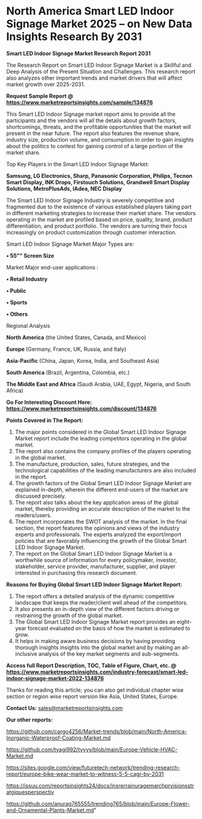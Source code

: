 # North America Smart LED Indoor Signage Market 2025 – on New Data Insights Research By 2031

<strong>Smart LED Indoor Signage Market Research Report 2031</strong>

The Research Report on Smart LED Indoor Signage Market is a Skillful and Deep Analysis of the Present Situation and Challenges. This research report also analyzes other important trends and market drivers that will affect market growth over 2025-2031.

<strong>Request Sample Report @ <a href=https://www.marketreportsinsights.com/sample/134876>https://www.marketreportsinsights.com/sample/134876</a></strong>

This Smart LED Indoor Signage market report aims to provide all the participants and the vendors will all the details about growth factors, shortcomings, threats, and the profitable opportunities that the market will present in the near future. The report also features the revenue share, industry size, production volume, and consumption in order to gain insights about the politics to contest for gaining control of a large portion of the market share.

Top Key Players in the Smart LED Indoor Signage Market:

<strong>Samsung, LG Electronics, Sharp, Panasonic Corporation, Philips, Tecnon Smart Display, INK Drops, Firstouch Solutions, Grandwell Smart Display Solutions, MetroPlusAds, IAdea, NEC Display</strong>

The Smart LED Indoor Signage Industry is severely competitive and fragmented due to the existence of various established players taking part in different marketing strategies to increase their market share. The vendors operating in the market are profiled based on price, quality, brand, product differentiation, and product portfolio. The vendors are turning their focus increasingly on product customization through customer interaction.

Smart LED Indoor Signage Market Major Types are:

<strong>• 55"" Screen Size</strong>

Market Major end-user applications :

<strong>• Retail Industry

• Public

• Sports

• Others</strong>

Regional Analysis

</u><strong><b>North America</b></strong> (the United States, Canada, and Mexico)

<strong><b>Europe </b></strong>(Germany, France, UK, Russia, and Italy)

<strong><b>Asia-Pacific</b></strong> (China, Japan, Korea, India, and Southeast Asia)

<strong><b>South America</b></strong> (Brazil, Argentina, Colombia, etc.)

<strong><b>The Middle East and Africa</b></strong> (Saudi Arabia, UAE, Egypt, Nigeria, and South Africa)

<strong>Go For Interesting Discount Here: <a href=https://www.marketreportsinsights.com/discount/134876>https://www.marketreportsinsights.com/discount/134876</a></strong>

<strong>Points Covered in The Report:</strong>
<ol>
  <li>The major points considered in the Global Smart LED Indoor Signage Market report include the leading competitors operating in the global market.</li>
  <li>The report also contains the company profiles of the players operating in the global market.</li>
  <li>The manufacture, production, sales, future strategies, and the technological capabilities of the leading manufacturers are also included in the report.</li>
  <li>The growth factors of the Global Smart LED Indoor Signage Market are explained in-depth, wherein the different end-users of the market are discussed precisely.</li>
  <li>The report also talks about the key application areas of the global market, thereby providing an accurate description of the market to the readers/users.</li>
  <li>The report incorporates the SWOT analysis of the market. In the final section, the report features the opinions and views of the industry experts and professionals. The experts analyzed the export/import policies that are favorably influencing the growth of the Global Smart LED Indoor Signage Market.</li>
  <li>The report on the Global Smart LED Indoor Signage Market is a worthwhile source of information for every policymaker, investor, stakeholder, service provider, manufacturer, supplier, and player interested in purchasing this research document.</li>
</ol>
<strong>Reasons for Buying Global Smart LED Indoor Signage Market Report:</strong>

<ol>
  <li>The report offers a detailed analysis of the dynamic competitive landscape that keeps the reader/client well ahead of the competitors.</li>
  <li>It also presents an in-depth view of the different factors driving or restraining the growth of the global market.</li>
  <li>The Global Smart LED Indoor Signage Market report provides an eight-year forecast evaluated on the basis of how the market is estimated to grow.</li>
  <li>It helps in making aware business decisions by having providing thorough insights insights into the global market and by making an all-inclusive analysis of the key market segments and sub-segments.</li>
</ol>
<strong>Access full Report Description, TOC, Table of Figure, Chart, etc. @ <a href=https://www.marketreportsinsights.com/industry-forecast/smart-led-indoor-signage-market-2022-134876>https://www.marketreportsinsights.com/industry-forecast/smart-led-indoor-signage-market-2022-134876</a></strong>


Thanks for reading this article; you can also get individual chapter wise section or region wise report version like Asia, United States, Europe.

<strong>Contact Us:</strong>
sales@marketreportsinsights.com

<strong>Our other reports:</strong>

<a href=https://github.com/cargo4256/Market-trends/blob/main/North-America-Inorganic-Waterproof-Coating-Market.md>https://github.com/cargo4256/Market-trends/blob/main/North-America-Inorganic-Waterproof-Coating-Market.md</a>

<a href=https://github.com/tyagi992/tyyyy/blob/main/Europe-Vehicle-HVAC-Market.md>https://github.com/tyagi992/tyyyy/blob/main/Europe-Vehicle-HVAC-Market.md</a>

<a href=https://sites.google.com/view/futuretech-network/trending-research-report/europe-bike-wear-market-to-witness-5-5-cagr-by-2031>https://sites.google.com/view/futuretech-network/trending-research-report/europe-bike-wear-market-to-witness-5-5-cagr-by-2031</a>

<a href=https://issuu.com/reportsinsights24/docs/insrerrainuragemarchprvisionsstratgiquesperspectiv>https://issuu.com/reportsinsights24/docs/insrerrainuragemarchprvisionsstratgiquesperspectiv</a>

<a href=https://github.com/anurag765555/trending765/blob/main/Europe-Flower-and-Ornamental-Plants-Market.md>https://github.com/anurag765555/trending765/blob/main/Europe-Flower-and-Ornamental-Plants-Market.md</a>"
